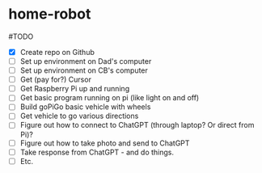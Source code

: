 # home-robot

#TODO

- [x] Create repo on Github
- [ ] Set up environment on Dad's computer
- [ ] Set up environment on CB's computer
- [ ] Get (pay for?) Cursor
- [ ] Get Raspberry Pi up and running
- [ ] Get basic program running on pi (like light on and off)
- [ ] Build goPiGo basic vehicle with wheels
- [ ] Get vehicle to go various directions
- [ ] Figure out how to connect to ChatGPT (through laptop? Or direct from Pi)?
- [ ] Figure out how to take photo and send to ChatGPT
- [ ] Take response from ChatGPT - and do things.
- [ ] Etc.
